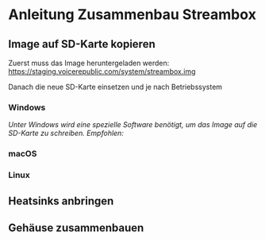 # Anleitung Zusammenbau Streambox

## Image auf SD-Karte kopieren
Zuerst muss das Image heruntergeladen werden:
https://staging.voicerepublic.com/system/streambox.img

Danach die neue SD-Karte einsetzen und je nach Betriebssystem


### Windows

*Unter Windows wird eine spezielle Software benötigt, um das Image auf die SD-Karte zu schreiben. Empfohlen:*

### macOS

### Linux

## Heatsinks anbringen

## Gehäuse zusammenbauen
